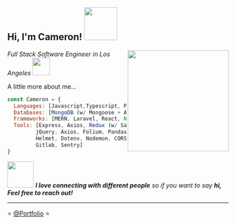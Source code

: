 <h2> Hi, I'm Cameron! <img src="https://media4.giphy.com/media/36TQhuWtnstMtF24df/giphy.gif?cid=790b76111cw2sv3pcyegx7kcx0epaix5vlobr506gi7c4eqe&rid=giphy.gif&ct=s" width="75"></h2>
<img align='right' src="https://media3.giphy.com/media/kV0cEAFnweUPKOsXhh/giphy.gif" width="230">
<p><em>Full Stack Software Engineer in Los Angeles <img src="https://media.giphy.com/media/WUlplcMpOCEmTGBtBW/giphy.gif" width="40"></em></p>



A little more about me...  

```javascript
const Cameron = {
  Languages: [Javascript,Typescript, Python, HTML5, CSS3, Java, PHP],
  Databases: [MongoDB (w/ Mongoose + Atlas), MySQL, NoSQL, Eloquent ORM, Django ORM, Mikro ORM],
  Frameworks: [MERN, Laravel, React, Node, Vue (2/3), Django, Material UI, Bootstrap, Vuetify, Spring Boot],
  Tools: [Express, Axios, Redux (w/ Sagas/Thunk + selectors), Context API, Fetch API, Formik, Yup,
         jQuery, Axios, Folium, Pandas, Bootstrap, Jest, Cypress, Cucumber, DayJS, Bcrypt, Morgan, 
         Helmet, Dotenv, Nodemon, CORS, JSON / CSRF Web Tokens, WkhtmltoPDF, Docker, Git, GitHub, 
         Gitlab, Sentry]
}
```

<img src="https://media.giphy.com/media/LnQjpWaON8nhr21vNW/giphy.gif" width="60"> <em><b>I love connecting with different people</b> so if you want to say <b>hi, Feel free to reach out!</b> </em>

---

⭐️ [@Portfolio](https://cameronmccloskey.com) ⭐️ 
